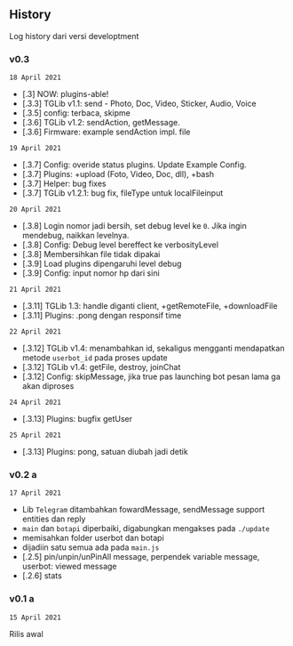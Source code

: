 ## History

Log history dari versi developtment

### v0.3

`18 April 2021`

+ [.3] NOW: plugins-able!
+ [.3.3] TGLib v1.1: send - Photo, Doc, Video, Sticker, Audio, Voice
+ [.3.5] config: terbaca, skipme
+ [.3.6] TGLib v1.2: sendAction, getMessage.
+ [.3.6] Firmware: example sendAction impl. file

`19 April 2021`

+ [.3.7] Config: overide status plugins. Update Example Config.
+ [.3.7] Plugins: +upload (Foto, Video, Doc, dll), +bash
+ [.3.7] Helper: bug fixes
+ [.3.7] TGLib v1.2.1: bug fix, fileType untuk localFileinput

`20 April 2021`

+ [.3.8] Login nomor jadi bersih, set debug level ke `0`. Jika ingin mendebug, naikkan levelnya.
+ [.3.8] Config: Debug level bereffect ke verbosityLevel
+ [.3.8] Membersihkan file tidak dipakai
+ [.3.9] Load plugins dipengaruhi level debug
+ [.3.9] Config: input nomor hp dari sini

`21 April 2021`

+ [.3.11] TGLib 1.3: handle diganti client, +getRemoteFile, +downloadFile
+ [.3.11] Plugins: .pong dengan responsif time

`22 April 2021`
+ [.3.12] TGLib v1.4: menambahkan id, sekaligus mengganti mendapatkan metode `userbot_id` pada proses update
+ [.3.12] TGLib v1.4: getFile, destroy, joinChat
+ [.3.12] Config: skipMessage, jika true pas launching bot pesan lama ga akan diproses


`24 April 2021`

+ [.3.13] Plugins: bugfix getUser

`25 April 2021`

+ [.3.13] Plugins: pong, satuan diubah jadi detik

### v0.2 a

`17 April 2021`

+ Lib `Telegram` ditambahkan fowardMessage, sendMessage support entities dan reply
+ `main` dan `botapi` diperbaiki, digabungkan mengakses pada `./update`
+ memisahkan folder userbot dan botapi
+ dijadiin satu semua ada pada `main.js`
+ [.2.5] pin/unpin/unPinAll message, perpendek variable message, userbot: viewed message
+ [.2.6] stats

### v0.1 a

`15 April 2021`

Rilis awal